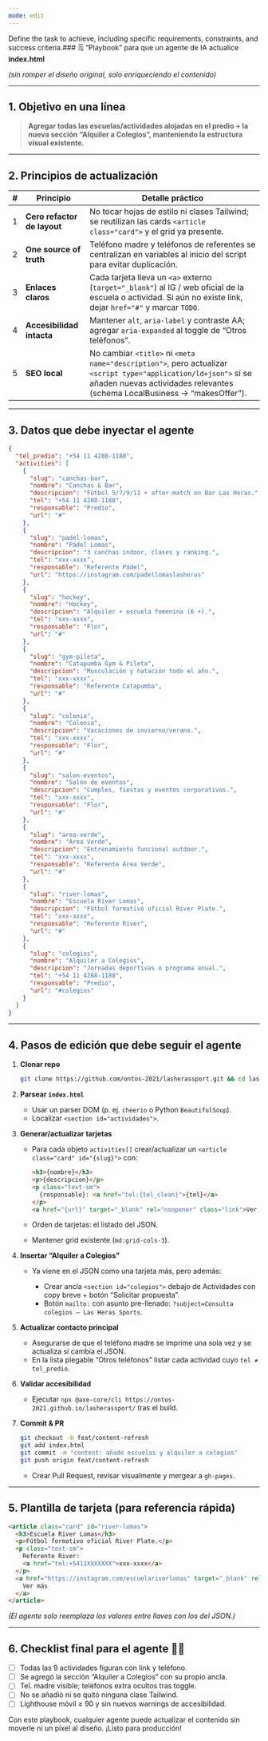 ```yaml
---
mode: edit
---
```

Define the task to achieve, including specific requirements, constraints, and success criteria.### 🗒️ “Playbook” para que un agente de IA actualice **index.html**

*(sin romper el diseño original, solo enriqueciendo el contenido)*

---

## 1. Objetivo en una línea

> **Agregar todas las escuelas/actividades alojadas en el predio + la nueva sección “Alquiler a Colegios”, manteniendo la estructura visual existente.**

---

## 2. Principios de actualización

| # | Principio                   | Detalle práctico                                                                                                                                                                             |
| - | --------------------------- | -------------------------------------------------------------------------------------------------------------------------------------------------------------------------------------------- |
| 1 | **Cero refactor de layout** | No tocar hojas de estilo ni clases Tailwind; se reutilizan las cards `<article class="card">` y el grid ya presente.                                                                         |
| 2 | **One source of truth**     | Teléfono madre y teléfonos de referentes se centralizan en variables al inicio del script para evitar duplicación.                                                                           |
| 3 | **Enlaces claros**          | Cada tarjeta lleva un `<a>` externo (`target="_blank"`) al IG / web oficial de la escuela o actividad. Si aún no existe link, dejar `href="#"` y marcar `TODO`.                              |
| 4 | **Accesibilidad intacta**   | Mantener `alt`, `aria-label` y contraste AA; agregar `aria-expanded` al toggle de “Otros teléfonos”.                                                                                         |
| 5 | **SEO local**               | No cambiar `<title>` ni `<meta name="description">`, pero actualizar `<script type="application/ld+json">` si se añaden nuevas actividades relevantes (schema LocalBusiness → “makesOffer”). |

---

## 3. Datos que debe inyectar el agente

```json
{
  "tel_predio": "+54 11 4288-1188",
  "activities": [
    {
      "slug": "canchas-bar",
      "nombre": "Canchas & Bar",
      "descripcion": "Fútbol 5/7/9/11 + after-match en Bar Las Heras.",
      "tel": "+54 11 4288-1188",
      "responsable": "Predio",
      "url": "#"
    },
    {
      "slug": "padel-lomas",
      "nombre": "Pádel Lomas",
      "descripcion": "3 canchas indoor, clases y ranking.",
      "tel": "xxx-xxxx",
      "responsable": "Referente Pádel",
      "url": "https://instagram.com/padellomaslasheras"
    },
    {
      "slug": "hockey",
      "nombre": "Hockey",
      "descripcion": "Alquiler + escuela femenina (6 +).",
      "tel": "xxx-xxxx",
      "responsable": "Flor",
      "url": "#"
    },
    {
      "slug": "gym-pileta",
      "nombre": "Catapumba Gym & Pileta",
      "descripcion": "Musculación y natación todo el año.",
      "tel": "xxx-xxxx",
      "responsable": "Referente Catapumba",
      "url": "#"
    },
    {
      "slug": "colonia",
      "nombre": "Colonia",
      "descripcion": "Vacaciones de invierno/verano.",
      "tel": "xxx-xxxx",
      "responsable": "Flor",
      "url": "#"
    },
    {
      "slug": "salon-eventos",
      "nombre": "Salón de eventos",
      "descripcion": "Cumples, fiestas y eventos corporativos.",
      "tel": "xxx-xxxx",
      "responsable": "Flor",
      "url": "#"
    },
    {
      "slug": "area-verde",
      "nombre": "Área Verde",
      "descripcion": "Entrenamiento funcional outdoor.",
      "tel": "xxx-xxxx",
      "responsable": "Referente Área Verde",
      "url": "#"
    },
    {
      "slug": "river-lomas",
      "nombre": "Escuela River Lomas",
      "descripcion": "Fútbol formativo oficial River Plate.",
      "tel": "xxx-xxxx",
      "responsable": "Referente River",
      "url": "#"
    },
    {
      "slug": "colegios",
      "nombre": "Alquiler a Colegios",
      "descripcion": "Jornadas deportivas o programa anual.",
      "tel": "+54 11 4288-1188",
      "responsable": "Predio",
      "url": "#colegios"
    }
  ]
}
```

---

## 4. Pasos de edición que debe seguir el agente

1. **Clonar repo**

   ```bash
   git clone https://github.com/ontos-2021/lasherassport.git && cd lasherassport
   ```

2. **Parsear `index.html`**

   * Usar un parser DOM (p. ej. `cheerio` o Python `BeautifulSoup`).
   * Localizar `<section id="actividades">`.

3. **Generar/actualizar tarjetas**

   * Para cada objeto `activities[]` crear/actualizar un `<article class="card" id="{slug}">` con:

     ```html
     <h3>{nombre}</h3>
     <p>{descripcion}</p>
     <p class="text-sm">
       {responsable}: <a href="tel:{tel_clean}">{tel}</a>
     </p>
     <a href="{url}" target="_blank" rel="noopener" class="link">Ver más</a>
     ```
   * Orden de tarjetas: el listado del JSON.
   * Mantener grid existente (`md:grid-cols-3`).

4. **Insertar “Alquiler a Colegios”**

   * Ya viene en el JSON como una tarjeta más, pero además:

     * Crear ancla `<section id="colegios">` debajo de Actividades con copy breve + botón “Solicitar propuesta”.
     * Botón `mailto:` con asunto pre-llenado: `?subject=Consulta colegios – Las Heras Sports`.

5. **Actualizar contacto principal**

   * Asegurarse de que el teléfono madre se imprime una sola vez y se actualiza si cambia el JSON.
   * En la lista plegable “Otros teléfonos” listar cada actividad cuyo `tel ≠ tel_predio`.

6. **Validar accesibilidad**

   * Ejecutar `npx @axe-core/cli https://ontos-2021.github.io/lasherassport/` tras el build.

7. **Commit & PR**

   ```bash
   git checkout -b feat/content-refresh
   git add index.html
   git commit -m "content: añade escuelas y alquiler a colegios"
   git push origin feat/content-refresh
   ```

   * Crear Pull Request, revisar visualmente y mergear a `gh-pages`.

---

## 5. Plantilla de tarjeta (para referencia rápida)

```html
<article class="card" id="river-lomas">
  <h3>Escuela River Lomas</h3>
  <p>Fútbol formativo oficial River Plate.</p>
  <p class="text-sm">
    Referente River:
    <a href="tel:+5411XXXXXXX">xxx-xxxx</a>
  </p>
  <a href="https://instagram.com/escuelariverlomas" target="_blank" rel="noopener" class="link">
    Ver más
  </a>
</article>
```

*(El agente solo reemplaza los valores entre llaves con los del JSON.)*

---

## 6. Checklist final para el agente 🤖✅

* [ ] Todas las 9 actividades figuran con link y teléfono.
* [ ] Se agregó la sección “Alquiler a Colegios” con su propio ancla.
* [ ] Tel. madre visible; teléfonos extra ocultos tras toggle.
* [ ] No se añadió ni se quitó ninguna clase Tailwind.
* [ ] Lighthouse móvil ≥ 90 y sin nuevos warnings de accesibilidad.

Con este playbook, cualquier agente puede actualizar el contenido sin moverle ni un píxel al diseño. ¡Listo para producción!
